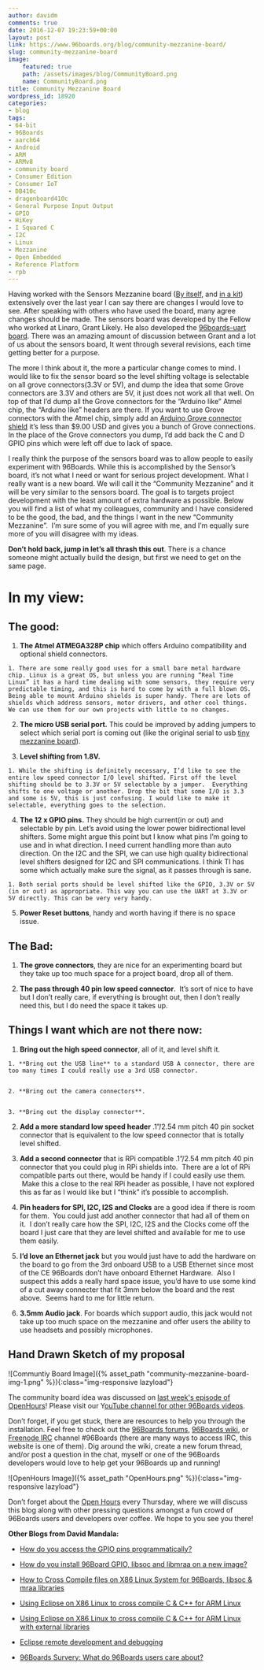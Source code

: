 ```yaml
---
author: davidm
comments: true
date: 2016-12-07 19:23:59+00:00
layout: post
link: https://www.96boards.org/blog/community-mezzanine-board/
slug: community-mezzanine-board
image:
    featured: true
    path: /assets/images/blog/CommunityBoard.png
    name: CommunityBoard.png
title: Community Mezzanine Board
wordpress_id: 18920
categories:
- blog
tags:
- 64-bit
- 96Boards
- aarch64
- Android
- ARM
- ARMv8
- community board
- Consumer Edition
- Consumer IoT
- DB410c
- dragonboard410c
- General Purpose Input Output
- GPIO
- HiKey
- I Squared C
- I2C
- Linux
- Mezzanine
- Open Embedded
- Reference Platform
- rpb
---
```


Having worked with the Sensors Mezzanine board ([By itself](/product/sensors-mezzanine/), and [in a kit](/products/mezzanine/)) extensively over the last year I can say there are changes I would love to see. After speaking with others who have used the board, many agree changes should be made. The sensors board was developed by the Fellow who worked at Linaro, Grant Likely. He also developed the [96boards-uart board](/product/uartserial/). There was an amazing amount of discussion between Grant and a lot of us about the sensors board, It went through several revisions, each time getting better for a purpose.

The more I think about it, the more a particular change comes to mind. I would like to fix the sensor board so the level shifting voltage is selectable on all grove connectors(3.3V or 5V), and dump the idea that some Grove connectors are 3.3V and others are 5V, it just does not work all that well. On top of that I’d dump all the Grove connectors for the “Arduino like” Atmel chip, the “Arduino like” headers are there. If you want to use Grove connectors with the Atmel chip, simply add an [Arduino Grove connector shield](https://www.seeedstudio.com/Base-Shield-V2-p-1378.html) it’s less than $9.00 USD and gives you a bunch of Grove connections. In the place of the Grove connectors you dump, I’d add back the C and D GPIO pins which were left off due to lack of space.

I really think the purpose of the sensors board was to allow people to easily experiment with 96Boards. While this is accomplished by the Sensor’s board, it’s not what I need or want for serious project development. What I really want is a new board. We will call it the “Community Mezzanine” and it will be very similar to the sensors board. The goal is to targets project development with the least amount of extra hardware as possible. Below you will find a list of what my colleagues, community and I have considered to be the good, the bad, and the things I want in the new “Community Mezzanine”.  I’m sure some of you will agree with me, and I’m equally sure more of you will disagree with my ideas.

**Don’t hold back, jump in let’s all thrash this out**. There is a chance someone might actually build the design, but first we need to get on the same page.


# **In my view:**




## **The good:**






  1. **The Atmel ATMEGA328P chip** which offers Arduino compatibility and optional shield connectors.


    1. There are some really good uses for a small bare metal hardware chip. Linux is a great OS, but unless you are running “Real Time Linux” it has a hard time dealing with some sensors, they require very predictable timing, and this is hard to come by with a full blown OS. Being able to mount Arduino shields is super handy. There are lots of shields which address sensors, motor drivers, and other cool things. We can use them for our own projects with little to no changes.





  2. **The micro USB serial port.** This could be improved by adding jumpers to select which serial port is coming out (like the original serial to usb [tiny mezzanine board](/product/uartserial/)).


  3. **Level shifting from 1.8V.**  


    1. While the shifting is definitely necessary, I’d like to see the entire low speed connector I/O level shifted. First off the level shifting should be to 3.3V or 5V selectable by a jumper.  Everything shifts to one voltage or another. Drop the bit that some I/O is 3.3 and some is 5V, this is just confusing. I would like to make it selectable, everything goes to the selection.  





  4. **The 12 x GPIO pins.** They should be high current(in or out) and selectable by pin. Let’s avoid using the lower power bidirectional level shifters. Some might argue this point but I know what pins I’m going to use and in what direction. I need current handling more than auto direction. On the I2C and the SPI, we can use high quality bidirectional level shifters designed for I2C and SPI communications. I think TI has some which actually make sure the signal, as it passes through is sane.


    1. Both serial ports should be level shifted like the GPIO, 3.3V or 5V (in or out) as appropriate. This way you can use the UART at 3.3V or 5V directly. This can be very very handy.





  5. **Power Reset buttons**, handy and worth having if there is no space issue.




## **The Bad:**






  1. **The grove connectors**, they are nice for an experimenting board but they take up too much space for a project board, drop all of them.


  2. **The pass through 40 pin low speed connector**.  It’s sort of nice to have but I don’t really care, if everything is brought out, then I don’t really need this, but I do need the space it takes up.




## **Things I want which are not there now:**






  1. **Bring out the high speed connector**, all of it, and level shift it.


    1. **Bring out the USB line** to a standard USB A connector, there are too many times I could really use a 3rd USB connector.


    2. **Bring out the camera connectors**.


    3. **Bring out the display connector**.





  2. **Add a more standard low speed header** .1”/2.54 mm pitch 40 pin socket connector that is equivalent to the low speed connector that is totally level shifted.


  3. **Add a second connector** that is RPi compatible .1”/2.54 mm pitch 40 pin connector that you could plug in RPi shields into.  There are a lot of RPi compatible parts out there, would be handy if I could easily use them.  Make this a close to the real RPi header as possible, I have not explored this as far as I would like but I “think” it’s possible to accomplish.


  4. **Pin headers for SPI, I2C, I2S and Clocks** are a good idea if there is room for them.  You could just add another connector that had all of them on it.  I don’t really care how the SPI, I2C, I2S and the Clocks come off the board I just care that they are level shifted and available for me to use them easily.


  5. **I’d love an Ethernet jack** but you would just have to add the hardware on the board to go from the 3rd onboard USB to a USB Ethernet since most of the CE 96Boards don’t have onboard Ethernet Hardware.  Also I suspect this adds a really hard space issue, you’d have to use some kind of a cut away connecter that fit 3mm below the board and the rest above.  Seems hard to me for little return.


  6. **3.5mm Audio jack**. For boards which support audio, this jack would not take up too much space on the mezzanine and offer users the ability to use headsets and possibly microphones.




## **Hand Drawn Sketch of my proposal**


![Communtiy Board Image]({% asset_path "community-mezzanine-board-img-1.png" %}){:class="img-responsive lazyload"}

The community board idea was discussed on [last week's episode of OpenHours](https://youtu.be/LJzHpvpMEMY)! Please visit our Y[ouTube channel for other 96Boards videos](https://www.youtube.com/channel/UCjawhk_W1QnJs3pKIsKLJNg).

Don’t forget, if you get stuck, there are resources to help you through the installation. Feel free to check out the [96Boards forums](https://discuss.96boards.org/), [96Boards wiki](https://github.com/96boards/documentation/), or [Freenode IRC](http://webchat.freenode.net/?channels=%2396boards) channel #96Boards (there are many ways to access IRC, this website is one of them). Dig around the wiki, create a new forum thread, and/or post a question in the chat, myself or one of the 96Boards developers would love to help get your 96Boards up and running!

![OpenHours Image]({% asset_path "OpenHours.png" %}){:class="img-responsive lazyload"}

Don’t forget about the [Open Hours](/openhours/) every Thursday, where we will discuss this blog along with other pressing questions amongst a fun crowd of 96Boards users and developers over coffee. We hope to you see you there!

**Other Blogs from David Mandala:**






  * [How do you access the GPIO pins programmatically?](/blog/access-gpio-pins-programmatically/)


  * [How do you install 96Board GPIO, libsoc and libmraa on a new image?](/blog/install-96boardgpio-libsoc-libmraa-new-image/)


  * [How to Cross Compile files on X86 Linux System for 96Boards, libsoc & mraa libraries](/blog/cross-compile-files-x86-linux-to-96boards/)


  * [Using Eclipse on X86 Linux to cross compile C & C++ for ARM Linux](/blog/eclipse-x86-linux-cross-compile-arm-linux/)


  * [Using Eclipse on X86 Linux to cross compile C & C++ for ARM Linux with external libraries](/blog/eclipse-x86-linux-cross-compile-arm-linux-external-libraries/)


  * [Eclipse remote development and debugging](/blog/eclipse-remote-development-debugging/)


  * [96Boards Survery: What do 96Boards users care about?](/blog/96boards-survey-1/)
